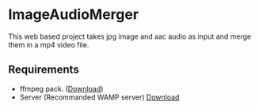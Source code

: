 # ImageAudioMerger

This web based project takes jpg image and aac audio as input and merge them in a mp4 video file.

## Requirements

- ffmpeg pack. ([Download](https://ffmpeg.zeranoe.com/builds/))
- Server (Recommanded WAMP server) [Download]()
